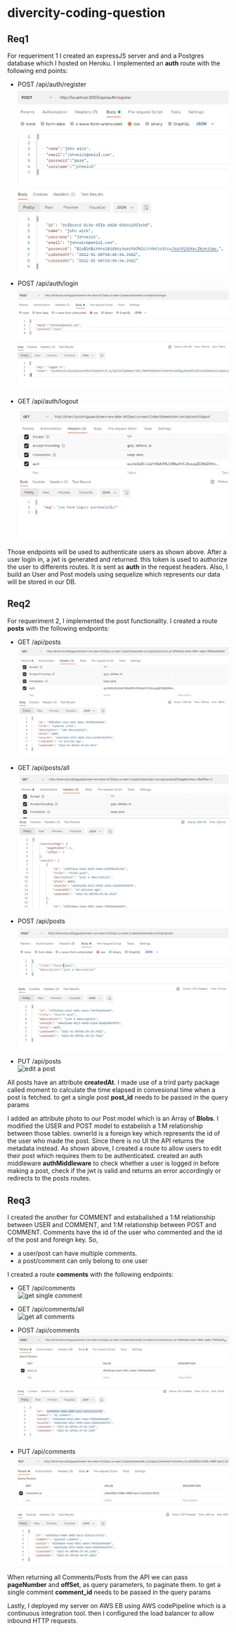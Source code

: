 # divercity-coding-question

## Req1

For requeriment 1 I created an expressJS server and and a Postgres database which I hosted on Heroku.
I implemented an **auth** route with the following end points: 

* POST /api/auth/register <br>
![registration](/screenshots/register.JPG)

* POST /api/auth/login <br>
![login](/screenshots/login.JPG)

* GET /api/auth/logout <br>
![logout](/screenshots/logout.JPG)

Those endpoints will be used to authenticate users as shown above. After a user login in, a jwt is generated and returned. this token is used to authorize the user
to differents routes. It is sent as **auth** in the request headers.
Also, I build an User and Post models using sequelize which represents our data will be stored in our DB.




## Req2

For requeriment 2, I implemented the post functionality. 
I created a route **posts** with the following endpoints:

* GET /api/posts <br>
![get single post](/screenshots/singlePost.JPG)

* GET /api/posts/all <br>
![get all posts](/screenshots/allPost.JPG)

* POST /api/posts <br>
![make a post](/screenshots/makePost.JPG)

* PUT /api/posts <br>
![edit a post](/screenshots/editPost.JPG)

All posts have an attribute **createdAt**. I made use of a trird party package called moment
to calculate the time elapsed in convesional time when a post is fetched. 
to get a single post **post_id** needs to be passed in the query params

I added an attribute photo to our Post model which is an Array of **Blobs**. I modified the USER and POST model to estabelish a 1:M relationship between
those tables. ownerId is a foreign key which represents the id of the user who made the post.
Since there is no UI the API returns the metadata instead.
As shown above, I created a route to allow users to edit their post which requires them to be authenticated. created an auth middleware **authMiddleware**
to check whether a user is logged in before making a post, check if the jwt is valid and returns an error accordingly or redirects to the posts routes.

## Req3

I created the another for COMMENT and estabalished a 1:M relationship between USER and COMMENT, and 1:M relationship between POST and COMMENT.
Comments have the id of the user who commented and the id of the post and foreign key.
So, 
* a user/post can have multiple comments. 
* a post/comment can only belong to one user

I created a route **comments** with the following endpoints:

* GET /api/comments <br>
![get single comment](/screenshots/singleComment.JPG)

* GET /api/comments/all <br>
![get all comments](/screenshots/allComment.JPG)

* POST /api/comments <br>
![make a comment](/screenshots/makeComment.JPG)

* PUT /api/comments <br>
![edit a comment](/screenshots/editComment.JPG)

When returning all Comments/Posts from the API we can pass **pageNumber** and **offSet**, as query parameters, to paginate them.
to get a single comment **comment_id** needs to be passed in the query params

Lastly, I deployed my server on AWS EB using AWS codePipeline which is a continuous integration tool. then I configured the load balancer to allow inbound HTTP requests.
